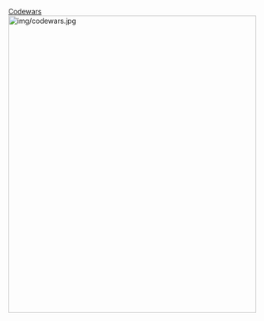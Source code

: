 <a href="https://www.codewars.com/">Codewars</a>
<img src="" alt="img/codewars.jpg" width="500" height="600">